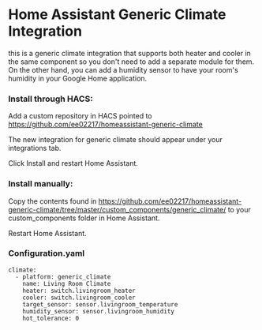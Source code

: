 # Home Assistant Generic Climate Integration
  this is a generic climate integration that supports both heater and cooler in the same component so you don't need to add a separate module for them. On the other hand, you can add a humidity sensor to have your room's humidity in your Google Home application.



### Install through HACS:

Add a custom repository in HACS pointed to https://github.com/ee02217/homeassistant-generic-climate

The new integration for generic climate should appear under your integrations tab.

Click Install and restart Home Assistant.

### Install manually:

Copy the contents found in https://github.com/ee02217/homeassistant-generic-climate/tree/master/custom_components/generic_climate/ to your custom_components folder in Home Assistant.

Restart Home Assistant.

### Configuration.yaml

````
climate:
  - platform: generic_climate
    name: Living Room Climate
    heater: switch.livingroom_heater
    cooler: switch.livingroom_cooler
    target_sensor: sensor.livingroom_temperature
    humidity_sensor: sensor.livingroom_humidity
    hot_tolerance: 0

````

